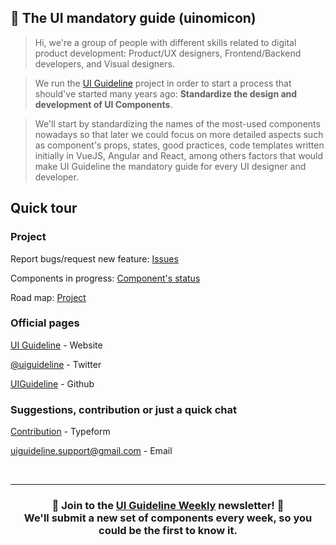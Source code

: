 ## 📗 The UI mandatory guide (uinomicon)
> Hi, we're a group of people with different skills related to digital product development: Product/UX designers, Frontend/Backend developers, and Visual designers.

> We run the [UI Guideline](https://www.uiguideline.com/) project in order to start a process that should've started many years ago: **Standardize the design and development of UI Components**.

> We'll start by standardizing the names of the most-used components nowadays so that later we could focus on more detailed aspects such as component's props, states, good practices, code templates written initially in VueJS, Angular and React, among others factors that would make UI Guideline the mandatory guide for every UI designer and developer.

## Quick tour

### Project

Report bugs/request new feature: [Issues](https://github.com/UIGuideline/UIGuideline/issues)

Components in progress: [Component's status](https://github.com/UIGuideline/UIGuideline/projects)

Road map: [Project](https://github.com/UIGuideline/UIGuideline/projects)


### Official pages

[UI Guideline](https://uiguideline.com) - Website

[@uiguideline](https://twitter.com/uiguideline) - Twitter

[UIGuideline](https://github.com/UIGuideline/UIGuideline) - Github

### Suggestions, contribution or just a quick chat

[Contribution](https://uiguideline.typeform.com/to/E7jtdu) - Typeform

[uiguideline.support@gmail.com](mailto:uiguideline.support@gmail.com) - Email

<br>

---

<h3 align="center">
	🚀 Join to the <a href="http://eepurl.com/c1fttz">UI Guideline Weekly</a> newsletter! 🚀 
	<br> We'll submit a new set of components every week, so you could be the first to know it.
</h3>
